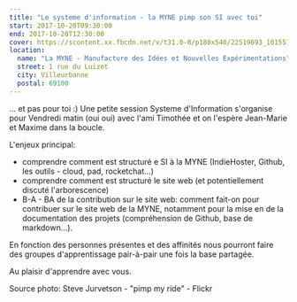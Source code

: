 ```yaml
---
title: "Le systeme d'information - la MYNE pimp son SI avec toi"
start: 2017-10-20T09:30:00
end: 2017-10-20T12:30:00
cover: https://scontent.xx.fbcdn.net/v/t31.0-0/p180x540/22519693_10155185292518915_3963077130398285141_o.jpg?oh=4a48b8a2033b426a2940ef69a7501cdd&oe=5B4E5B50
location:
  name: "La MYNE - Manufacture des Idées et Nouvelles Expérimentations"
  street: 1 rue du Luizet
  city: Villeurbanne
  postal: 69100
---
```

 ... et pas pour toi :)
Une petite session Systeme d'Information s'organise pour Vendredi matin (oui oui) avec l'ami Timothée et on l'espère Jean-Marie et Maxime dans la boucle.

L'enjeux principal:
- comprendre comment est structuré e SI à la MYNE (IndieHoster, Github, les outils - cloud, pad, rocketchat...)
- comprendre comment est structuré le site web (et potentiellement discuté l'arborescence)
- B-A - BA de la contribution sur le site web: comment fait-on pour contribuer sur le site web de la MYNE, notamment pour la mise en de la documentation des projets (compréhension de Github, base de markdown...).

En fonction des personnes présentes et des affinités nous pourront faire des groupes d'apprentissage pair-à-pair une fois la base partagée.

Au plaisir d'apprendre avec vous.  

Source photo: Steve Jurvetson - "pimp my ride" - Flickr
